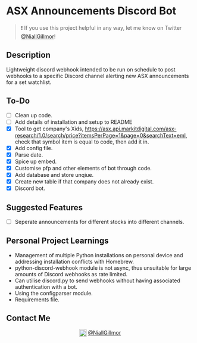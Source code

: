 # ASX Announcements Discord Bot

> :exclamation: If you use this project helpful in any way, let me know on Twitter [@NiallGillmor](https://twitter.com/NiallGillmor)!

## Description

Lightweight discord webhook intended to be run on schedule to post webhooks to a specific Discord channel alerting new ASX announcements for a set watchlist.

## To-Do

- [ ] Clean up code.
- [ ] Add details of installation and setup to README
- [x] Tool to get company's Xids, https://asx.api.markitdigital.com/asx-research/1.0/search/price?itemsPerPage=1&page=0&searchText=eml, check that symbol item is equal to code, then add it in.
- [x] Add config file.
- [x] Parse date.
- [x] Spice up embed.
- [x] Customise pfp and other elements of bot through code.
- [x] Add database and store unqiue.
- [x] Create new table if that company does not already exist.
- [x] Discord bot.

## Suggested Features

- [ ] Seperate announcements for different stocks into different channels.

## Personal Project Learnings

- Management of multiple Python installations on personal device and addressing installation conflicts with Homebrew.
- python-discord-webhook module is not async, thus unsuitable for large amounts of Discord webhooks as rate limited.
- Can utilise discord.py to send webhooks without having associated authentication with a bot.
- Using the configparser module.
- Requirements file.

## Contact Me

<p align="center"><img align="center" src="https://raw.githubusercontent.com/FortAwesome/Font-Awesome/master/svgs/brands/twitter.svg" alt="Twitter" width="20"> <a href="https://twitter.com/NiallGillmor">@NiallGillmor</a></p>
